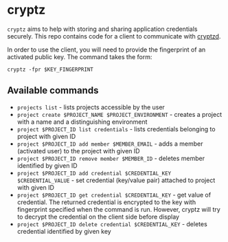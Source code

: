 cryptz
======

`cryptz` aims to help with storing and sharing application credentials securely. This repo contains code for a client to communicate with [cryptzd][cryptzd].

In order to use the client, you will need to provide the fingerprint of an activated public key. The command takes the form:

`cryptz -fpr $KEY_FINGERPRINT`

Available commands
------------------

* `projects list` - lists projects accessible by the user
* `project create $PROJECT_NAME $PROJECT_ENVIRONMENT` - creates a project with a name and a distinguishing environment
* `project $PROJECT_ID list credentials` - lists credentials belonging to project with given ID
* `project $PROJECT_ID add member $MEMBER_EMAIL` - adds a member (activated user) to the project with given ID
* `project $PROJECT_ID remove member $MEMBER_ID` - deletes member identified by given ID
* `project $PROJECT_ID add credential $CREDENTIAL_KEY $CREDENTIAL_VALUE` - set credential (key/value pair) attached to project with given ID
* `project $PROJECT_ID get credential $CREDENTIAL_KEY` - get value of credential. The returned credential is encrypted to the key with fingerprint specified when the command is run. However, cryptz will try to decrypt the credential on the client side before display
* `project $PROJECT_ID delete credential $CREDENTIAL_KEY` - deletes credential identified by given key

[cryptzd]: https://github.com/rajivnavada/cryptzd

